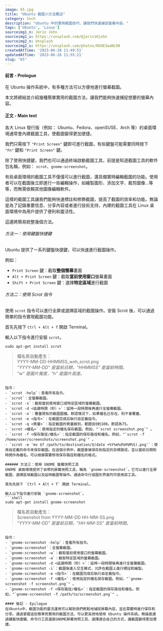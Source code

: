 ```yaml
---
image: 65.jpg
title: "Ubuntu 截圖小方法概述"
category: tech
description: "Ubuntu 中的實用截圖技巧，讓我們快速捕捉螢幕內容。"
tags: ['Ubuntu', 'Linux']
sourceimg1_n: Jerin John
sourceimg1_u: https://unsplash.com/@jerin10john
sourceimg2_n: Unsplash
sourceimg2_u: https://unsplash.com/photos/RGUE3waNL98
createdAtTime: '2023-06-28 11:49:51'
updatedAtTime: '2023-06-28 11:55:21'
slug: "65"
---
```


#### 前言 - Prologue
在 Ubuntu 操作系統中，有多種方法可以方便地進行螢幕截圖。

本文將總結並介紹幾種簡單實用的截圖方法，讓我們能夠快速捕捉想要的螢幕內容。

#### 正文 - Main text
各大 Linux 發行版（例如： Ubuntu、Fedora、openSUSE、Arch 等）的桌面環境通常會內建截圖工具，使截圖變得更加便捷。

我們只需按下 `"Print Screen"` 鍵即可進行截圖，有些鍵盤可能需要同時按下 `"Fn"` 鍵和 `"Print Screen"` 鍵。

除了使用快捷鍵，我們也可以通過終端啟動截圖工具，前提是知道截圖工具的軟件包名稱，例如： `scrot`、`gnome-screenshot`。

有些桌面環境的截圖工具不僅僅可以進行截圖，還具備實時編輯截圖的功能。使用者可以在截圖後立即進行一些編輯操作，如繪製圖形、添加文字、裁剪圖像...等等，而無需依賴其他圖像編輯軟件。

這樣的截圖工具讓我們能夠快速標註和修飾截圖，提高了截圖的效率和功能。無論是為了記錄重要信息、分享內容或者進行技術支持，內建的截圖工具在 Linux 桌面環境中為用戶提供了便利和靈活性。

這邊將簡易統整幾個方法。

###### 方法一：使用鍵盤快捷鍵
Ubuntu 提供了一系列鍵盤快捷鍵，可以快速進行截圖操作。

例如：
- `Print Screen` 鍵：截取**整個螢幕**畫面
- `Alt + Print Screen` 鍵：截取**當前使用窗口**螢幕畫面
- `Shift + Print Screen` 鍵：選擇**特定區域**進行截圖

###### 方法二：使用 Scrot 指令
使用 `scrot` 指令可以進行全屏或選擇區域的截圖操作。安裝 Scrot 後，可以通過簡單的指令實現截圖功能。

首先先按下 `Ctrl + Alt + T` 開啟 Terminal。

輸入以下指令進行安裝 `scrot`。
```shell
sudo apt-get install scrot
```

> 檔名若自動產生：
> <br/>
> YYYY-MM-DD-HHMMSS_wxh_scrot.png
> <br/>
> *"YYYY-MM-DD" 是當前日期，"HHMMSS" 是當前時間。*
> <br/>
> *"w" 是圖片寬度，"h" 是圖片高度。*
```

指令：
- `scrot -help`：查看所有指令。
- `scrot`：全螢幕截圖。
- `scrot -s`：截取當前使用窗口或特定區域的螢幕截圖。
- `scrot -d <延遲時間（秒）>`：延時一段時間後再進行全螢幕截圖。
- `scrot -o`：覆蓋現有的截圖圖檔。默認情況下，如果檔名已存在，則不會覆蓋。
- `scrot -e <指令>`：在截圖完成后執行自定義指令。
- `scrot -q <質量>`：指定截圖的質量級別，範圍從0到100。默認為75。
- `scrot <檔名>`：使用指定的檔名保存截圖。例如，"`scrot screenshot.png`" 。
- `scrot -f <保存路徑/檔名>`：指定截圖的保存路徑和檔名。例如，"`scrot -f /home/user/screenshots/screenshot.png`" 。
- `scrot -e 'mv $f /path/to/destination/$(date +%Y%m%d%H%M%S).png'`：使用自定義的命令來保存截圖。在這個示例中，截圖會被保存到指定的目標路徑，並以當前日期和時間作為檔名，可以根據需要修改保存路徑和檔名的格式。

###### 方法三：使用 GNOME 螢幕快照工具
GNOME 桌面環境提供了自帶的屏幕快照工具，稱為 `gnome-screenshot`。它可以進行全屏截圖、選擇區域截圖以及延時截圖等操作。通過命令行或圖形界面均可使用該工具。

首先先按下 `Ctrl + Alt + T` 開啟 Terminal。

輸入以下指令進行安裝 `gnome-screenshot`。
```shell
sudo apt-get install gnome-screenshot
```

> 檔名若自動產生：
> <br/>
> Screenshot from YYYY-MM-DD HH-MM-SS.png
> <br/>
> *"YYYY-MM-DD" 是當前日期，"HH-MM-SS" 是當前時間。*
```

指令：
- `gnome-screenshot -help`：查看所有指令。
- `gnome-screenshot`：全螢幕截圖。
- `gnome-screenshot -w`：截取當前使用窗口的螢幕截圖。
- `gnome-screenshot -a`：截取特定區域的螢幕截圖。
- `gnome-screenshot -d <延遲時間（秒）>`：延時一段時間後再進行全螢幕截圖。
- `gnome-screenshot -i`：截圖後進入交互模式，允許在截圖上進行標註和繪製。
- `gnome-screenshot -e <指令>`：在截圖完成后執行自定義指令。
- `gnome-screenshot -f <檔名>`：使用指定的檔名保存截圖。例如，"`gnome-screenshot -f screenshot.png`" 。
- `gnome-screenshot -f <保存路徑/檔名>`：指定截圖的保存路徑和檔名。例如，"`gnome-screenshot -f /path/to/screenshot.png`" 。

#### 後記 - Epilogue
在Ubuntu中，截圖功能的靈活運用可以幫助我們輕鬆地捕捉屏幕內容，並在需要時進行保存和分享。通過掌握這些簡單而實用的截圖方法，可以更高效地使用 Ubuntu 操作系統。無論是通過鍵盤快捷鍵、命令行工具還是GNOME屏幕快照工具，選擇適合自己的方式，讓截圖變得更加便捷。
